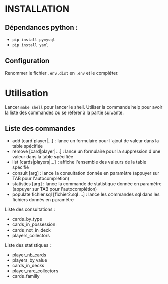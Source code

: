 # INSTALLATION

## Dépendances python :

* ```pip install pymysql```
* ```pip install yaml```

## Configuration 
Renommer le fichier ```.env.dist``` en ```.env``` et le compléter.

# Utilisation

Lancer ```make shell``` pour lancer le shell.
Utiliser la commande help pour avoir la liste des commandes ou se référer à la partie suivante.


## Liste des commandes

* add [card|player|...] : lance un formulaire pour l'ajout de valeur dans la table spécifiée
* remove [card|player|...] : lance un formulaire pour la suppression d'une valeur dans la table spécifiée
* list [cards|players|...] : affiche l'ensemble des valeurs de la table spécifié
* consult [arg] : lance la consultation donnée en paramètre (appuyer sur TAB pour l'autocomplétion)
* statistics [arg] : lance la commande de statistique donnée en paramètre (appuyer sur TAB pour l'autocomplétion)
* populate fichier.sql [fichier2.sql ...] : lance les commandes sql dans les fichiers donnés en paramètre

Liste des consultations :
* cards_by_type
* cards_in_possession
* cards_not_in_deck
* players_collectors 

Liste des statistiques : 
* player_nb_cards
* players_by_value
* cards_in_decks
* player_rare_collectors
* cards_familly